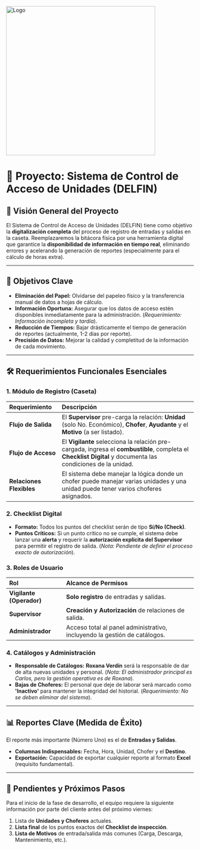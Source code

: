 <!-- <p align="center"><a href="https://laravel.com" target="_blank"><img src="https://raw.githubusercontent.com/laravel/art/master/logo-lockup/5%20SVG/2%20CMYK/1%20Full%20Color/laravel-logolockup-cmyk-red.svg" width="400" alt="Laravel Logo"></a></p> -->
<img src="{{ asset('img/logo.png') }}" width="400" alt="Logo">
<!-- <p align="center">
<a href="https://github.com/laravel/framework/actions"><img src="https://github.com/laravel/framework/workflows/tests/badge.svg" alt="Build Status"></a>
<a href="https://packagist.org/packages/laravel/framework"><img src="https://img.shields.io/packagist/dt/laravel/framework" alt="Total Downloads"></a>
<a href="https://packagist.org/packages/laravel/framework"><img src="https://img.shields.io/packagist/v/laravel/framework" alt="Latest Stable Version"></a>
<a href="https://packagist.org/packages/laravel/framework"><img src="https://img.shields.io/packagist/l/laravel/framework" alt="License"></a>
</p> -->

# 🚧 Proyecto: Sistema de Control de Acceso de Unidades (DELFIN)

## 🌟 Visión General del Proyecto

El Sistema de Control de Acceso de Unidades (DELFIN) tiene como objetivo la **digitalización completa** del proceso de registro de entradas y salidas en la caseta. Reemplazaremos la bitácora física por una herramienta digital que garantice la **disponibilidad de información en tiempo real**, eliminando errores y acelerando la generación de reportes (especialmente para el cálculo de horas extra).

---

## 🎯 Objetivos Clave

* **Eliminación del Papel:** Olvidarse del papeleo físico y la transferencia manual de datos a hojas de cálculo.
* **Información Oportuna:** Asegurar que los datos de acceso estén disponibles inmediatamente para la administración. (*Requerimiento: Información incompleta y tardía*).
* **Reducción de Tiempos:** Bajar drásticamente el tiempo de generación de reportes (actualmente, 1-2 días por reporte).
* **Precisión de Datos:** Mejorar la calidad y completitud de la información de cada movimiento.

---

## 🛠️ Requerimientos Funcionales Esenciales

### 1. Módulo de Registro (Caseta)

| Requerimiento | Descripción |
| :--- | :--- |
| **Flujo de Salida** | El **Supervisor** pre-carga la relación: **Unidad** (solo No. Económico), **Chofer**, **Ayudante** y el **Motivo** (a ser listado). |
| **Flujo de Acceso** | El **Vigilante** selecciona la relación pre-cargada, ingresa el **combustible**, completa el **Checklist Digital** y documenta las condiciones de la unidad. |
| **Relaciones Flexibles** | El sistema debe manejar la lógica donde un chofer puede manejar varias unidades y una unidad puede tener varios choferes asignados. |

### 2. Checklist Digital

* **Formato:** Todos los puntos del checklist serán de tipo **Sí/No (Check)**.
* **Puntos Críticos:** Si un punto crítico no se cumple, el sistema debe lanzar una **alerta** y requerir la **autorización explícita del Supervisor** para permitir el registro de salida. (*Nota: Pendiente de definir el proceso exacto de autorización*).

### 3. Roles de Usuario

| Rol | Alcance de Permisos |
| :--- | :--- |
| **Vigilante (Operador)** | **Solo registro** de entradas y salidas. |
| **Supervisor** | **Creación y Autorización** de relaciones de salida. |
| **Administrador** | Acceso total al panel administrativo, incluyendo la gestión de catálogos. |

### 4. Catálogos y Administración

* **Responsable de Catálogos:** **Roxana Verdín** será la responsable de dar de alta nuevas unidades y personal. (*Nota: El administrador principal es Carlos, pero la gestión operativa es de Roxana*).
* **Bajas de Choferes:** El personal que deje de laborar será marcado como **'Inactivo'** para mantener la integridad del historial. (*Requerimiento: No se deben eliminar del sistema*).

---

## 📊 Reportes Clave (Medida de Éxito)

El reporte más importante (Número Uno) es el de **Entradas y Salidas**.

* **Columnas Indispensables:** Fecha, Hora, Unidad, Chofer y el **Destino**.
* **Exportación:** Capacidad de exportar cualquier reporte al formato **Excel** (requisito fundamental).

---

## 📌 Pendientes y Próximos Pasos

Para el inicio de la fase de desarrollo, el equipo requiere la siguiente información por parte del cliente antes del próximo viernes:

1.  Lista de **Unidades y Choferes** actuales.
2.  **Lista final** de los puntos exactos del **Checklist de inspección**.
3.  **Lista de Motivos** de entrada/salida más comunes (Carga, Descarga, Mantenimiento, etc.).
